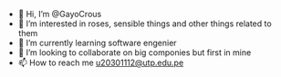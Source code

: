 - 👋 Hi, I’m @GayoCrous
- 👀 I’m interested in roses, sensible things and other things related to them 
- 🌱 I’m currently learning software engenier
- 💞️ I’m looking to collaborate on big componies but first in mine
- 📫 How to reach me u20301112@utp.edu.pe
<!---
GayoCrous/GayoCrous is a ✨ special ✨ repository because its `README.md` (this file) appears on your GitHub profile.
You can click the Preview link to take a look at your changes.
--->
